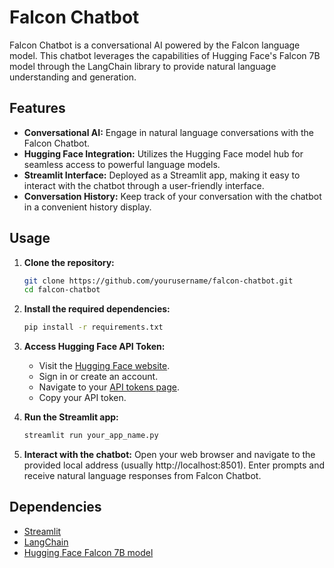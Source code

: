 # Falcon Chatbot

Falcon Chatbot is a conversational AI powered by the Falcon language model. This chatbot leverages the capabilities of Hugging Face's Falcon 7B model through the LangChain library to provide natural language understanding and generation.

## Features

- **Conversational AI:** Engage in natural language conversations with the Falcon Chatbot.
- **Hugging Face Integration:** Utilizes the Hugging Face model hub for seamless access to powerful language models.
- **Streamlit Interface:** Deployed as a Streamlit app, making it easy to interact with the chatbot through a user-friendly interface.
- **Conversation History:** Keep track of your conversation with the chatbot in a convenient history display.

## Usage

1. **Clone the repository:**
    ```bash
    git clone https://github.com/yourusername/falcon-chatbot.git
    cd falcon-chatbot
    ```

2. **Install the required dependencies:**
    ```bash
    pip install -r requirements.txt
    ```

3. **Access Hugging Face API Token:**
   - Visit the [Hugging Face website](https://huggingface.co/).
   - Sign in or create an account.
   - Navigate to your [API tokens page](https://huggingface.co/settings/token).
   - Copy your API token.

4. **Run the Streamlit app:**
    ```bash
    streamlit run your_app_name.py
    ```

5. **Interact with the chatbot:**
   Open your web browser and navigate to the provided local address (usually http://localhost:8501). Enter prompts and receive natural language responses from Falcon Chatbot.

## Dependencies

- [Streamlit](https://streamlit.io/)
- [LangChain](https://github.com/langchain-ai/langchain)
- [Hugging Face Falcon 7B model](https://huggingface.co/tiiuae/falcon-7b-instruct)

